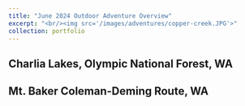 ```yaml
---
title: "June 2024 Outdoor Adventure Overview"
excerpt: "<br/><img src='/images/adventures/copper-creek.JPG'>"
collection: portfolio
---
```

## Charlia Lakes, Olympic National Forest, WA

## Mt. Baker Coleman-Deming Route, WA